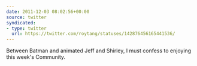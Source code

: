 ```yaml
---
date: 2011-12-03 08:02:56+00:00
source: twitter
syndicated:
- type: twitter
  url: https://twitter.com/roytang/statuses/142876456165441536/
---
```


Between Batman and animated Jeff and Shirley, I must confess to enjoying this week's Community.